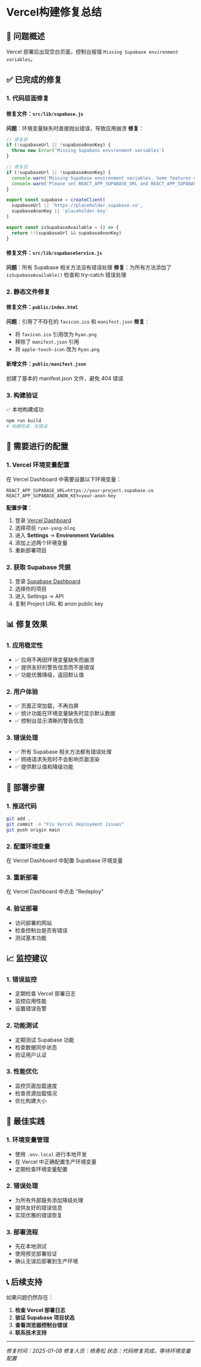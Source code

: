 # Vercel构建修复总结

## 🎯 问题概述

Vercel 部署后出现空白页面，控制台报错 `Missing Supabase environment variables`。

## ✅ 已完成的修复

### 1. 代码层面修复

#### 修复文件：`src/lib/supabase.js`
**问题**：环境变量缺失时直接抛出错误，导致应用崩溃
**修复**：
```javascript
// 修复前
if (!supabaseUrl || !supabaseAnonKey) {
  throw new Error('Missing Supabase environment variables')
}

// 修复后
if (!supabaseUrl || !supabaseAnonKey) {
  console.warn('Missing Supabase environment variables. Some features may not work properly.')
  console.warn('Please set REACT_APP_SUPABASE_URL and REACT_APP_SUPABASE_ANON_KEY')
}

export const supabase = createClient(
  supabaseUrl || 'https://placeholder.supabase.co',
  supabaseAnonKey || 'placeholder-key'
)

export const isSupabaseAvailable = () => {
  return !!(supabaseUrl && supabaseAnonKey)
}
```

#### 修复文件：`src/lib/supabaseService.js`
**问题**：所有 Supabase 相关方法没有错误处理
**修复**：为所有方法添加了 `isSupabaseAvailable()` 检查和 try-catch 错误处理

### 2. 静态文件修复

#### 修复文件：`public/index.html`
**问题**：引用了不存在的 `favicon.ico` 和 `manifest.json`
**修复**：
- 将 `favicon.ico` 引用改为 `Ryan.png`
- 移除了 `manifest.json` 引用
- 将 `apple-touch-icon` 改为 `Ryan.png`

#### 新增文件：`public/manifest.json`
创建了基本的 manifest.json 文件，避免 404 错误

### 3. 构建验证

✅ 本地构建成功
```bash
npm run build
# 构建完成，无错误
```

## 🔧 需要进行的配置

### 1. Vercel 环境变量配置

在 Vercel Dashboard 中需要设置以下环境变量：

```env
REACT_APP_SUPABASE_URL=https://your-project.supabase.co
REACT_APP_SUPABASE_ANON_KEY=your-anon-key
```

**配置步骤**：
1. 登录 [Vercel Dashboard](https://vercel.com/dashboard)
2. 选择项目 `ryan-yang-blog`
3. 进入 **Settings** → **Environment Variables**
4. 添加上述两个环境变量
5. 重新部署项目

### 2. 获取 Supabase 凭据

1. 登录 [Supabase Dashboard](https://supabase.com/dashboard)
2. 选择你的项目
3. 进入 Settings → API
4. 复制 Project URL 和 anon public key

## 📊 修复效果

### 1. 应用稳定性
- ✅ 应用不再因环境变量缺失而崩溃
- ✅ 提供友好的警告信息而不是错误
- ✅ 功能优雅降级，返回默认值

### 2. 用户体验
- ✅ 页面正常加载，不再白屏
- ✅ 统计功能在环境变量缺失时显示默认数据
- ✅ 控制台显示清晰的警告信息

### 3. 错误处理
- ✅ 所有 Supabase 相关方法都有错误处理
- ✅ 网络请求失败时不会影响页面渲染
- ✅ 提供默认值和降级功能

## 🚀 部署步骤

### 1. 推送代码
```bash
git add .
git commit -m "Fix Vercel deployment issues"
git push origin main
```

### 2. 配置环境变量
在 Vercel Dashboard 中配置 Supabase 环境变量

### 3. 重新部署
在 Vercel Dashboard 中点击 "Redeploy"

### 4. 验证部署
- 访问部署的网站
- 检查控制台是否有错误
- 测试基本功能

## 📈 监控建议

### 1. 错误监控
- 定期检查 Vercel 部署日志
- 监控应用性能
- 设置错误告警

### 2. 功能测试
- 定期测试 Supabase 功能
- 检查数据同步状态
- 验证用户认证

### 3. 性能优化
- 监控页面加载速度
- 检查资源加载情况
- 优化构建大小

## 🎯 最佳实践

### 1. 环境变量管理
- 使用 `.env.local` 进行本地开发
- 在 Vercel 中正确配置生产环境变量
- 定期检查环境变量配置

### 2. 错误处理
- 为所有外部服务添加降级处理
- 提供友好的错误信息
- 实现优雅的错误恢复

### 3. 部署流程
- 先在本地测试
- 使用预览部署验证
- 确认无误后部署到生产环境

## 📞 后续支持

如果问题仍然存在：

1. **检查 Vercel 部署日志**
2. **验证 Supabase 项目状态**
3. **查看浏览器控制台错误**
4. **联系技术支持**

---

*修复时间：2025-01-08*
*修复人员：杨青松*
*状态：代码修复完成，等待环境变量配置*
